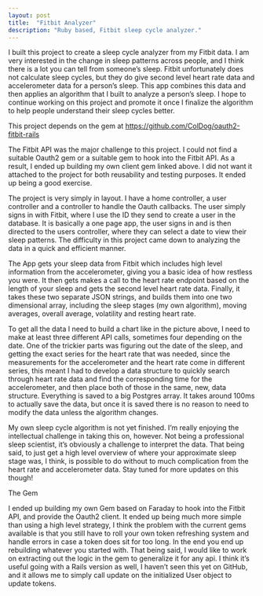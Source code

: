 ```yaml
---
layout: post
title:  "Fitbit Analyzer"
description: "Ruby based, Fitbit sleep cycle analyzer."
---
```


I built this project to create a sleep cycle analyzer from my Fitbit data. I am very interested in the change in sleep patterns across people, and I think there is a lot you can tell from someone’s sleep. Fitbit unfortunately does not calculate sleep cycles, but they do give second level heart rate data and accelerometer data for a person’s sleep. This app combines this data and then applies an algorithm that I built to analyze a person’s sleep. I hope to continue working on this project and promote it once I finalize the algorithm to help people understand their sleep cycles better.

This project depends on the gem at https://github.com/ColDog/oauth2-fitbit-rails

The Fitbit API was the major challenge to this project. I could not find a suitable Oauth2 gem or a suitable gem to hook into the Fitbit API. As a result, I ended up building my own client gem linked above. I did not want it attached to the project for both reusability and testing purposes. It ended up being a good exercise.

The project is very simply in layout. I have a home controller, a user controller and a controller to handle the Oauth callbacks. The user simply signs in with Fitbit, where I use the ID they send to create a user in the database. It is basically a one page app, the user signs in and is then directed to the users controller, where they can select a date to view their sleep patterns. The difficulty in this project came down to analyzing the data in a quick and efficient manner.

The App gets your sleep data from Fitbit which includes high level information from the accelerometer, giving you a basic idea of how restless you were. It then gets makes a call to the heart rate endpoint based on the length of your sleep and gets the second level heart rate data. Finally, it takes these two separate JSON strings, and builds them into one two dimensional array, including the sleep stages (my own algorithm), moving averages, overall average, volatility and resting heart rate.

To get all the data I need to build a chart like in the picture above, I need to make at least three different API calls, sometimes four depending on the date. One of the trickier parts was figuring out the date of the sleep, and getting the exact series for the heart rate that was needed, since the measurements for the accelerometer and the heart rate come in different series, this meant I had to develop a data structure to quickly search through heart rate data and find the corresponding time for the accelerometer, and then place both of those in the same, new, data structure. Everything is saved to a big Postgres array. It takes around 100ms to actually save the data, but once it is saved there is no reason to need to modify the data unless the algorithm changes.

My own sleep cycle algorithm is not yet finished. I’m really enjoying the intellectual challenge in taking this on, however. Not being a professional sleep scientist, it’s obviously a challenge to interpret the data. That being said, to just get a high level overview of where your approximate sleep stage was, I think, is possible to do without to much complication from the heart rate and accelerometer data. Stay tuned for more updates on this though!

The Gem

I ended up building my own Gem based on Faraday to hook into the Fitbit API, and provide the Oauth2 client. It ended up being much more simple than using a high level strategy, I think the problem with the current gems available is that you still have to roll your own token refreshing system and handle errors in case a token does sit for too long. In the end you end up rebuilding whatever you started with. That being said, I would like to work on extracting out the logic in the gem to generalize it for any api. I think it’s useful going with a Rails version as well, I haven’t seen this yet on GitHub, and it allows me to simply call update on the initialized User object to update tokens.
